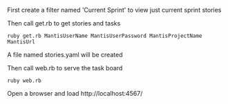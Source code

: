 First create a filter named 'Current Sprint' to view just current sprint stories

Then call get.rb to get stories and tasks

```
ruby get.rb MantisUserName MantisUserPassword MantisProjectName MantisUrl
```

A file named stories.yaml will be created

Then call web.rb to serve the task board

```
ruby web.rb
```

Open a browser and load http://localhost:4567/
